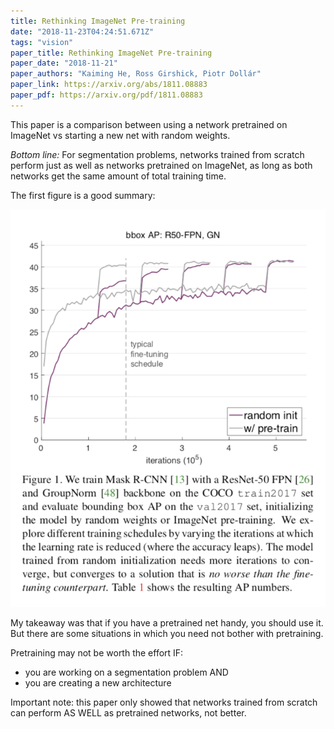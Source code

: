 ```yaml
---
title: Rethinking ImageNet Pre-training
date: "2018-11-23T04:24:51.671Z"
tags: "vision"
paper_title: Rethinking ImageNet Pre-training
paper_date: "2018-11-21"
paper_authors: "Kaiming He, Ross Girshick, Piotr Dollár"
paper_link: https://arxiv.org/abs/1811.08883
paper_pdf: https://arxiv.org/pdf/1811.08883
---
```


This paper is a comparison between using a network pretrained on ImageNet vs starting a new net with random weights.

*Bottom line:* For segmentation problems, networks trained from scratch perform just as well as networks pretrained on ImageNet, as long as both networks get the same amount of total training time.

The first figure is a good summary:

![pretrained-vs-random](pretrainvrandom.png)

My takeaway was that if you have a pretrained net handy, you should use it. But there are some situations in which you need not bother with pretraining.

Pretraining may not be worth the effort IF:

* you are working on a segmentation problem AND
* you are creating a new architecture

Important note: this paper only showed that networks trained from scratch can perform AS WELL as pretrained networks, not better.
